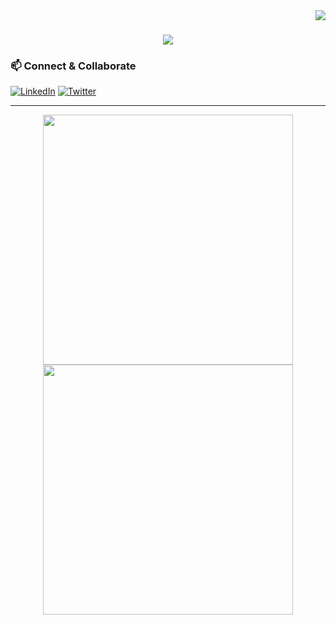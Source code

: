 <img align="right" src="https://visitor-badge.laobi.icu/badge?page_id=Teejay-first.Teejay" />

<h1 align="center">
    <img src="https://readme-typing-svg.herokuapp.com/?font=Righteous&size=35&center=true&vCenter=true&width=500&height=70&duration=3000&lines=hello+There!+👋;+nice+to+e-meet+you!;" />
</h1>


### 📫 Connect & Collaborate

[![LinkedIn](https://img.shields.io/badge/-LinkedIn-0077B5?logo=linkedin&logoColor=white&style=for-the-badge)](https://www.linkedin.com/in/jarie-tuytens/)
[![Twitter](https://img.shields.io/badge/-Twitter-1DA1F2?logo=twitter&logoColor=white&style=for-the-badge)](https://x.com/Teejay_first)

---
<p align="center">
  <img src="https://i.imgur.com/Skzhxpw.jpeg" width="400" height="400" />
  <img src="https://i.imgur.com/aurMw0s.jpeg" width="400" height="400"/>
</p>
